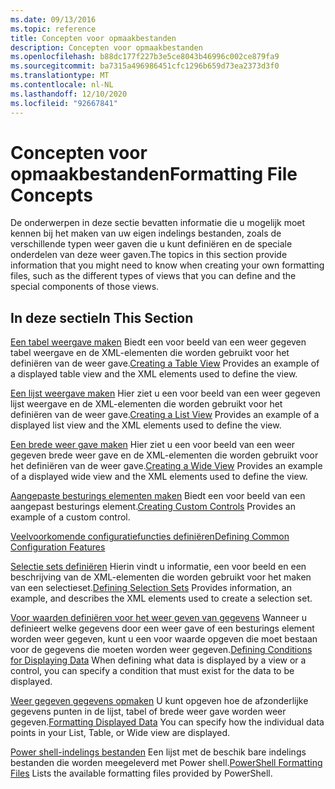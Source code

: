 ```yaml
---
ms.date: 09/13/2016
ms.topic: reference
title: Concepten voor opmaakbestanden
description: Concepten voor opmaakbestanden
ms.openlocfilehash: b88dc177f227b3e5ce8043b46996c002ce879fa9
ms.sourcegitcommit: ba7315a496986451cfc1296b659d73ea2373d3f0
ms.translationtype: MT
ms.contentlocale: nl-NL
ms.lasthandoff: 12/10/2020
ms.locfileid: "92667841"
---
```

# <a name="formatting-file-concepts"></a><span data-ttu-id="7a3db-103">Concepten voor opmaakbestanden</span><span class="sxs-lookup"><span data-stu-id="7a3db-103">Formatting File Concepts</span></span>

<span data-ttu-id="7a3db-104">De onderwerpen in deze sectie bevatten informatie die u mogelijk moet kennen bij het maken van uw eigen indelings bestanden, zoals de verschillende typen weer gaven die u kunt definiëren en de speciale onderdelen van deze weer gaven.</span><span class="sxs-lookup"><span data-stu-id="7a3db-104">The topics in this section provide information that you might need to know when creating your own formatting files, such as the different types of views that you can define and the special components of those views.</span></span>

## <a name="in-this-section"></a><span data-ttu-id="7a3db-105">In deze sectie</span><span class="sxs-lookup"><span data-stu-id="7a3db-105">In This Section</span></span>

<span data-ttu-id="7a3db-106">[Een tabel weergave maken](./creating-a-table-view.md) Biedt een voor beeld van een weer gegeven tabel weergave en de XML-elementen die worden gebruikt voor het definiëren van de weer gave.</span><span class="sxs-lookup"><span data-stu-id="7a3db-106">[Creating a Table View](./creating-a-table-view.md) Provides an example of a displayed table view and the XML elements used to define the view.</span></span>

<span data-ttu-id="7a3db-107">[Een lijst weergave maken](./creating-a-list-view.md) Hier ziet u een voor beeld van een weer gegeven lijst weergave en de XML-elementen die worden gebruikt voor het definiëren van de weer gave.</span><span class="sxs-lookup"><span data-stu-id="7a3db-107">[Creating a List View](./creating-a-list-view.md) Provides an example of a displayed list view and the XML elements used to define the view.</span></span>

<span data-ttu-id="7a3db-108">[Een brede weer gave maken](./creating-a-wide-view.md) Hier ziet u een voor beeld van een weer gegeven brede weer gave en de XML-elementen die worden gebruikt voor het definiëren van de weer gave.</span><span class="sxs-lookup"><span data-stu-id="7a3db-108">[Creating a Wide View](./creating-a-wide-view.md) Provides an example of a displayed wide view and the XML elements used to define the view.</span></span>

<span data-ttu-id="7a3db-109">[Aangepaste besturings elementen maken](./creating-custom-controls.md) Biedt een voor beeld van een aangepast besturings element.</span><span class="sxs-lookup"><span data-stu-id="7a3db-109">[Creating Custom Controls](./creating-custom-controls.md) Provides an example of a custom control.</span></span>

[<span data-ttu-id="7a3db-110">Veelvoorkomende configuratiefuncties definiëren</span><span class="sxs-lookup"><span data-stu-id="7a3db-110">Defining Common Configuration Features</span></span>](./defining-common-configuration-features.md)

<span data-ttu-id="7a3db-111">[Selectie sets definiëren](./defining-selection-sets.md) Hierin vindt u informatie, een voor beeld en een beschrijving van de XML-elementen die worden gebruikt voor het maken van een selectieset.</span><span class="sxs-lookup"><span data-stu-id="7a3db-111">[Defining Selection Sets](./defining-selection-sets.md) Provides information, an example, and describes the XML elements used to create a selection set.</span></span>

<span data-ttu-id="7a3db-112">[Voor waarden definiëren voor het weer geven van gegevens](./defining-conditions-for-displaying-data.md) Wanneer u definieert welke gegevens door een weer gave of een besturings element worden weer gegeven, kunt u een voor waarde opgeven die moet bestaan voor de gegevens die moeten worden weer gegeven.</span><span class="sxs-lookup"><span data-stu-id="7a3db-112">[Defining Conditions for Displaying Data](./defining-conditions-for-displaying-data.md) When defining what data is displayed by a view or a control, you can specify a condition that must exist for the data to be displayed.</span></span>

<span data-ttu-id="7a3db-113">[Weer gegeven gegevens opmaken](./formatting-displayed-data.md) U kunt opgeven hoe de afzonderlijke gegevens punten in de lijst, tabel of brede weer gave worden weer gegeven.</span><span class="sxs-lookup"><span data-stu-id="7a3db-113">[Formatting Displayed Data](./formatting-displayed-data.md) You can specify how the individual data points in your List, Table, or Wide view are displayed.</span></span>

<span data-ttu-id="7a3db-114">[Power shell-indelings bestanden](./powershell-formatting-files.md) Een lijst met de beschik bare indelings bestanden die worden meegeleverd met Power shell.</span><span class="sxs-lookup"><span data-stu-id="7a3db-114">[PowerShell Formatting Files](./powershell-formatting-files.md) Lists the available formatting files provided by PowerShell.</span></span>
